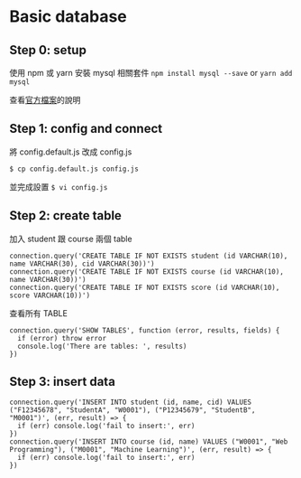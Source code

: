 # Basic database

## Step 0: setup
使用 npm 或 yarn 安裝 mysql 相關套件
`npm install mysql --save`
or
`yarn add mysql`

查看[官方檔案](https://www.npmjs.com/package/mysql)的說明

## Step 1: config and connect
將 config.default.js 改成 config.js

`$ cp config.default.js config.js`

並完成設置
`$ vi config.js`

## Step 2: create table 
加入 student 跟 course 兩個 table 

```
connection.query('CREATE TABLE IF NOT EXISTS student (id VARCHAR(10), name VARCHAR(30), cid VARCHAR(30))')
connection.query('CREATE TABLE IF NOT EXISTS course (id VARCHAR(10), name VARCHAR(30))')
connection.query('CREATE TABLE IF NOT EXISTS score (id VARCHAR(10), score VARCHAR(10))')
```

查看所有 TABLE
```
connection.query('SHOW TABLES', function (error, results, fields) {
  if (error) throw error
  console.log('There are tables: ', results)
})
```
## Step 3: insert data


```
connection.query('INSERT INTO student (id, name, cid) VALUES ("F12345678", "StudentA", "W0001"), ("P12345679", "StudentB", "M0001")', (err, result) => {
  if (err) console.log('fail to insert:', err)
})
connection.query('INSERT INTO course (id, name) VALUES ("W0001", "Web Programming"), ("M0001", "Machine Learning")', (err, result) => {
  if (err) console.log('fail to insert:', err)
})
```

